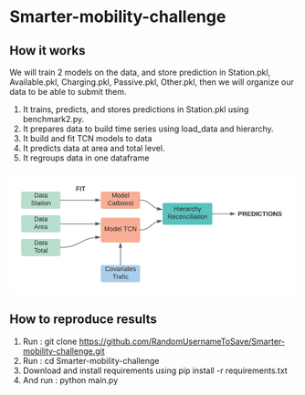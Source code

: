 # Smarter-mobility-challenge

## How it works
We will train 2 models on the data, and store prediction in Station.pkl, Available.pkl, Charging.pkl, Passive.pkl, Other.pkl, then we will organize our data to be able to submit them.

1. It trains, predicts, and stores predictions in Station.pkl using benchmark2.py.
2. It prepares data to build time series using load_data and hierarchy.
3. It build and fit TCN models to data 
4. It predicts data at area and total level.
5. It regroups data in one dataframe

![My Image](Tableau.png)

## How to reproduce results 
1. Run : git clone https://github.com/RandomUsernameToSave/Smarter-mobility-challenge.git
2. Run : cd Smarter-mobility-challenge
3. Download and install requirements using pip install -r requirements.txt
4. And run : python main.py

